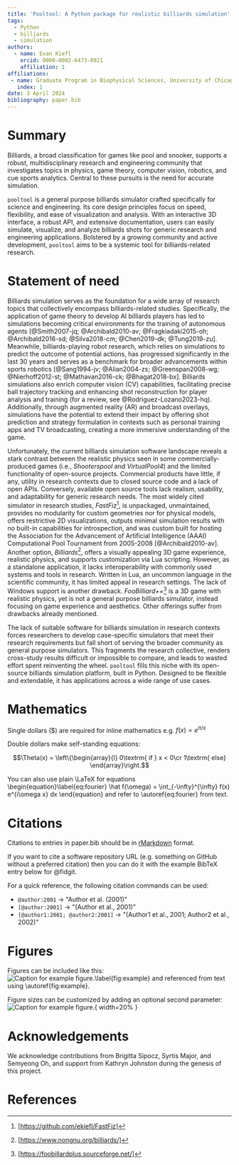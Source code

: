 ```yaml
---
title: 'Pooltool: A Python package for realistic billiards simulation'
tags:
  - Python
  - billiards
  - simulation
authors:
  - name: Evan Kiefl
    orcid: 0000-0002-6473-0921
    affiliation: 1
affiliations:
 - name: Graduate Program in Biophysical Sciences, University of Chicago, USA
   index: 1
date: 3 April 2024
bibliography: paper.bib
---
```


# Summary

Billiards, a broad classification for games like pool and snooker, supports a robust, multidisciplinary research and engineering community that investigates topics in physics, game theory, computer vision, robotics, and cue sports analytics. Central to these pursuits is the need for accurate simulation.

`pooltool` is a general purpose billiards simulator crafted specifically for science and engineering. Its core design principles focus on speed, flexibility, and ease of visualization and analysis. With an interactive 3D interface, a robust API, and extensive documentation, users can easily simulate, visualize, and analyze billiards shots for generic research and engineering applications. Bolstered by a growing community and active development, `pooltool` aims to be a systemic tool for billiards-related research.

# Statement of need

Billiards simulation serves as the foundation for a wide array of research topics that collectively encompass billiards-related studies. Specifically, the application of game theory to develop AI billiards players has led to simulations becoming critical environments for the training of autonomous agents [@Smith2007-jq; @Archibald2010-av; @Fragkiadaki2015-oh; @Archibald2016-sd; @Silva2018-cm; @Chen2019-dk; @Tung2019-zu]. Meanwhile, billiards-playing robot research, which relies on simulations to predict the outcome of potential actions, has progressed significantly in the last 30 years and serves as a benchmark for broader advancements within sports robotics [@Sang1994-jv; @Alian2004-zs; @Greenspan2008-wg; @Nierhoff2012-st; @Mathavan2016-ck; @Bhagat2018-bx]. Billiards simulations also enrich computer vision (CV) capabilities, facilitating precise ball trajectory tracking and enhancing shot reconstruction for player analysis and training (for a review, see @Rodriguez-Lozano2023-hq). Additionally, through augmented reality (AR) and broadcast overlays, simulations have the potential to extend their impact by offering shot prediction and strategy formulation in contexts such as personal training apps and TV broadcasting, creating a more immersive understanding of the game.

Unfortunately, the current billiards simulation software landscape reveals a stark contrast between the realistic physics seen in some commercially-produced games (i.e., *Shooterspool* and *VirtualPool4*) and the limited functionality of open-source projects. Commercial products have little, if any, utility in research contexts due to closed source code and a lack of open APIs. Conversely, available open source tools lack realism, usability, and adaptability for generic research needs. The most widely cited simulator in research studies, *FastFiz*[^1], is unpackaged, unmaintained, provides no modularity for custom geometries nor for physical models, offers restrictive 2D visualizations, outputs minimal simulation results with no built-in capabilities for introspection, and was custom built for hosting the Association for the Advancement of Artificial Intelligence (AAAI) Computational Pool Tournament from 2005-2008 [@Archibald2010-av]. Another option, *Billiards*[^2], offers a visually appealing 3D game experience, realistic physics, and supports customization via Lua scripting. However, as a standalone application, it lacks interoperability with commonly used systems and tools in research. Written in Lua, an uncommon language in the scientific community, it has limited appeal in research settings. The lack of Windows support is another drawback. *FooBilliard++*[^3] is a 3D game with realistic physics, yet is not a general purpose billiards simulator, instead focusing on game experience and aesthetics. Other offerings suffer from drawbacks already mentioned.

[^1]: [https://github.com/ekiefl/FastFiz]
[^2]: [https://www.nongnu.org/billiards/]
[^3]: [https://foobillardplus.sourceforge.net/]

The lack of suitable software for billiards simulation in research contexts forces researchers to develop case-specific simulators that meet their research requirements but fall short of serving the broader community as general purpose simulators. This fragments the research collective, renders cross-study results difficult or impossible to compare, and leads to wasted effort spent reinventing the wheel. `pooltool` fills this niche with its open-source billiards simulation platform, built in Python. Designed to be flexible and extendable, it has applications across a wide range of use cases.

# Mathematics

Single dollars ($) are required for inline mathematics e.g. $f(x) = e^{\pi/x}$

Double dollars make self-standing equations:

$$\Theta(x) = \left\{\begin{array}{l}
0\textrm{ if } x < 0\cr
1\textrm{ else}
\end{array}\right.$$

You can also use plain \LaTeX for equations
\begin{equation}\label{eq:fourier}
\hat f(\omega) = \int_{-\infty}^{\infty} f(x) e^{i\omega x} dx
\end{equation}
and refer to \autoref{eq:fourier} from text.

# Citations

Citations to entries in paper.bib should be in
[rMarkdown](http://rmarkdown.rstudio.com/authoring_bibliographies_and_citations.html)
format.

If you want to cite a software repository URL (e.g. something on GitHub without a preferred
citation) then you can do it with the example BibTeX entry below for @fidgit.

For a quick reference, the following citation commands can be used:
- `@author:2001`  ->  "Author et al. (2001)"
- `[@author:2001]` -> "(Author et al., 2001)"
- `[@author1:2001; @author2:2001]` -> "(Author1 et al., 2001; Author2 et al., 2002)"

# Figures

Figures can be included like this:
![Caption for example figure.\label{fig:example}](figure.png)
and referenced from text using \autoref{fig:example}.

Figure sizes can be customized by adding an optional second parameter:
![Caption for example figure.](figure.png){ width=20% }

# Acknowledgements

We acknowledge contributions from Brigitta Sipocz, Syrtis Major, and Semyeong
Oh, and support from Kathryn Johnston during the genesis of this project.

# References
